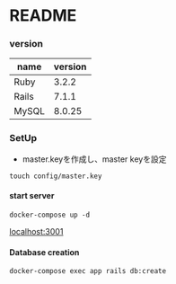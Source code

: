# README

### version
|name|version|
|--|--|
|Ruby|3.2.2|
|Rails|7.1.1|
|MySQL|8.0.25|

### SetUp
- master.keyを作成し、master keyを設定

```
touch config/master.key
```

#### start server
```
docker-compose up -d
```

[localhost:3001](http://localhost:3001/)

#### Database creation
```
docker-compose exec app rails db:create
```
